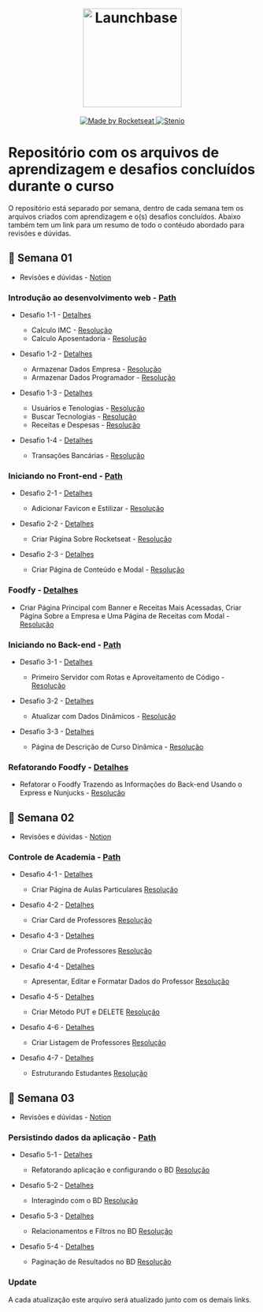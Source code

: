 <h1 align="center">
    <img alt="Launchbase" src="https://storage.googleapis.com/golden-wind/bootcamp-launchbase/logo.png" width="200px" />
</h1>

<p align="center">

  <a href="https://rocketseat.com.br">
    <img alt="Made by Rocketseat" src="https://img.shields.io/badge/made%20by-Rocketseat-%23F8952D">
  </a>

  <a href="https://www.linkedin.com/in/steniooliv/" >
    <img alt="Stenio" src="https://img.shields.io/badge/steniooliv-in-%230072b1">
  </a>

</p>

# Repositório com os arquivos de aprendizagem e desafios concluídos durante o curso
O repositório está separado por semana, dentro de cada semana tem os arquivos criados com aprendizagem e o(s) desafios concluídos.
Abaixo também tem um link para um resumo de todo o contéudo abordado para revisões e dúvidas.

## :calendar: Semana 01
- Revisões e dúvidas - [Notion](https://www.notion.so/Semana-01-b0bb93458edd4d56b0055cfc54e6483f)

### Introdução ao desenvolvimento web - [Path](https://github.com/steniooliv/launchbase/tree/master/semana01/intro)

- Desafio 1-1 - [Detalhes](https://github.com/Rocketseat/bootcamp-launchbase-desafios-01/blob/master/desafios/01-1-primeiros-passos-com-js.md)
    - Calculo IMC - [Resolução](https://github.com/steniooliv/launchbase/blob/master/semana01/intro/desafio1-1/imc.js)
    - Calculo Aposentadoria - [Resolução](https://github.com/steniooliv/launchbase/blob/master/semana01//intro/desafio1-1/aposentadoria.js)

- Desafio 1-2 - [Detalhes](https://github.com/Rocketseat/bootcamp-launchbase-desafios-01/blob/master/desafios/01-2-lidando-com-objetos-e-vetores.md)
    - Armazenar Dados Empresa - [Resolução](https://github.com/steniooliv/launchbase/blob/master/semana01/intro/desafio1-2/empresa.js)
    - Armazenar Dados Programador - [Resolução](https://github.com/steniooliv/launchbase/blob/master/semana01/intro/desafio1-2/programador.js)

- Desafio 1-3 - [Detalhes](https://github.com/Rocketseat/bootcamp-launchbase-desafios-01/blob/master/desafios/01-3-funcoes-e-estruturas-de-repeticao.md)
    - Usuários e Tenologias - [Resolução](https://github.com/steniooliv/launchbase/blob/master/semana01/intro/desafio1-3/usuarios.js)
    - Buscar Tecnologias - [Resolução](https://github.com/steniooliv/launchbase/blob/master/semana01/intro/desafio1-3/tecnologia.js)
    - Receitas e Despesas - [Resolução](https://github.com/steniooliv/launchbase/blob/master/semana01/intro/desafio1-3/despesas-receitas.js)

- Desafio 1-4 - [Detalhes](https://github.com/Rocketseat/bootcamp-launchbase-desafios-01/blob/master/desafios/01-4-aplicacao-operacoes-bancarias.md)
    - Transações Bancárias - [Resolução](https://github.com/steniooliv/launchbase/blob/master/semana01/intro/desafio1-4/transacoes.js)

### Iniciando no Front-end - [Path](https://github.com/steniooliv/launchbase/tree/master/semana01/frontend)

- Desafio 2-1 - [Detalhes](https://github.com/Rocketseat/bootcamp-launchbase-desafios-02/blob/master/desafios/02-1-primeiro-html.md)
    - Adicionar Favicon e Estilizar - [Resolução](https://github.com/steniooliv/launchbase/blob/master/semana01/frontend/desafio2-1/desafio2-1.html)

- Desafio 2-2 - [Detalhes](https://github.com/Rocketseat/bootcamp-launchbase-desafios-02/blob/master/desafios/02-2-pagina-descricao.md)
    - Criar Página Sobre Rocketseat - [Resolução](https://github.com/steniooliv/launchbase/blob/master/semana01/frontend/desafio2-2/desafio2-2.html)
    
- Desafio 2-3 - [Detalhes](https://github.com/Rocketseat/bootcamp-launchbase-desafios-02/blob/master/desafios/02-3-pagina-cursos-e-iframe.md)
    - Criar Página de Conteúdo e Modal - [Resolução](https://github.com/steniooliv/launchbase/blob/master/semana01/frontend/desafio2-3/desafio2-3.html)

### Foodfy - [Detalhes](https://github.com/Rocketseat/bootcamp-launchbase-desafios-02/blob/master/desafios/02-foodfy.md)

- Criar Página Principal com Banner e Receitas Mais Acessadas, Criar Página Sobre a Empresa e Uma Página de Receitas com Modal - [Resolução](https://github.com/steniooliv/launchbase/tree/master/semana01/foodfy)

### Iniciando no Back-end - [Path](https://github.com/steniooliv/launchbase/tree/master/semana01/backend)

- Desafio 3-1 - [Detalhes](https://github.com/Rocketseat/bootcamp-launchbase-desafios-03/blob/master/desafios/03-1-primeiro-servidor.md)
    - Primeiro Servidor com Rotas e Aproveitamento de Código - [Resolução](https://github.com/steniooliv/launchbase/tree/master/semana01/backend/desafio3-1)
    
- Desafio 3-2 - [Detalhes](https://github.com/Rocketseat/bootcamp-launchbase-desafios-03/blob/master/desafios/03-2-nunjucks-e-dados-dinamicos.md)
    - Atualizar com Dados Dinâmicos - [Resolução](https://github.com/steniooliv/launchbase/tree/master/semana01/backend/desafio3-2)
    
- Desafio 3-3 - [Detalhes](https://github.com/Rocketseat/bootcamp-launchbase-desafios-03/blob/master/desafios/03-3-pagina-descricao-curso.md)
    - Página de Descrição de Curso Dinâmica - [Resolução](https://github.com/steniooliv/launchbase/tree/master/semana01/backend/desafio3-3)

### Refatorando Foodfy - [Detalhes](https://github.com/Rocketseat/bootcamp-launchbase-desafios-03/blob/master/desafios/03-refatorando-foodfy.md)

- Refatorar o Foodfy Trazendo as Informações do Back-end Usando o Express e Nunjucks - [Resolução](https://github.com/steniooliv/launchbase/tree/foodfy-backend/semana01/foodfy)

## :calendar: Semana 02
- Revisões e dúvidas - [Notion](https://www.notion.so/Semana-02-36a584d8aefe448bb6c19ce67f2b4097)

### Controle de Academia - [Path](https://github.com/steniooliv/launchbase/tree/master/semana02/gym)

- Desafio 4-1 - [Detalhes](https://github.com/Rocketseat/bootcamp-launchbase-desafios-04/blob/master/desafios/04-1-header.md)
    - Criar Página de Aulas Particulares [Resolução](https://github.com/steniooliv/launchbase/tree/master/semana02/desafio4-1)

- Desafio 4-2 - [Detalhes](https://github.com/Rocketseat/bootcamp-launchbase-desafios-04/blob/master/desafios/04-2-card-teacher.md)
    - Criar Card de Professores [Resolução](https://github.com/steniooliv/launchbase/tree/master/semana02/desafio4-2)
    
- Desafio 4-3 - [Detalhes](https://github.com/Rocketseat/bootcamp-launchbase-desafios-04/blob/master/desafios/04-3-form-and-routes-teacher.md)
    - Criar Card de Professores [Resolução](https://github.com/steniooliv/launchbase/tree/master/semana02/desafio4-3)

- Desafio 4-4 - [Detalhes](https://github.com/Rocketseat/bootcamp-launchbase-desafios-04/blob/master/desafios/04-4-show-edit-format-teacher.md)
    - Apresentar, Editar e Formatar Dados do Professor [Resolução](https://github.com/steniooliv/launchbase/tree/master/semana02/desafio4-4)
    
- Desafio 4-5 - [Detalhes](https://github.com/Rocketseat/bootcamp-launchbase-desafios-04/blob/master/desafios/04-5-put-delete-teacher.md)
    - Criar Método PUT e DELETE [Resolução](https://github.com/steniooliv/launchbase/tree/master/semana02/desafio4-5)

- Desafio 4-6 - [Detalhes](https://github.com/Rocketseat/bootcamp-launchbase-desafios-04/blob/master/desafios/04-6-list-teachers.md)
    - Criar Listagem de Professores [Resolução](https://github.com/steniooliv/launchbase/tree/master/semana02/desafio4-6)

- Desafio 4-7 - [Detalhes](https://github.com/Rocketseat/bootcamp-launchbase-desafios-04/blob/master/desafios/04-7-students.md)
    - Estruturando Estudantes [Resolução](https://github.com/steniooliv/launchbase/tree/master/semana02/desafio4-7)

## :calendar: Semana 03
- Revisões e dúvidas - [Notion](https://www.notion.so/Semana-03-05aaa9402f6440019a33254160343ba9)

### Persistindo dados da aplicação - [Path](https://github.com/steniooliv/launchbase/tree/master/semana03/)

- Desafio 5-1 - [Detalhes](https://github.com/rocketseat-education/bootcamp-launchbase-desafios-05/blob/master/desafios/05-1-refatorando-aplicacao.md)
    - Refatorando aplicação e configurando o BD [Resolução](https://github.com/steniooliv/launchbase/tree/master/semana03/desafio5-1)
    
- Desafio 5-2 - [Detalhes](https://github.com/rocketseat-education/bootcamp-launchbase-desafios-05/blob/master/desafios/05-2-interagindo-bd.md)
    - Interagindo com o BD [Resolução](https://github.com/steniooliv/launchbase/tree/master/semana03/desafio5-2)
    
- Desafio 5-3 - [Detalhes](https://github.com/rocketseat-education/bootcamp-launchbase-desafios-05/blob/master/desafios/05-3-relacionamentos-filtros-bd.md)
    - Relacionamentos e Filtros no BD [Resolução](https://github.com/steniooliv/launchbase/tree/master/semana03/desafio5-3)

- Desafio 5-4 - [Detalhes](https://github.com/rocketseat-education/bootcamp-launchbase-desafios-05/blob/master/desafios/05-4-paginacao-bd.md)
    - Paginação de Resultados no BD [Resolução](https://github.com/steniooliv/launchbase/tree/master/semana03/desafio5-4)

### Update
A cada atualização este arquivo será atualizado junto com os demais links.
